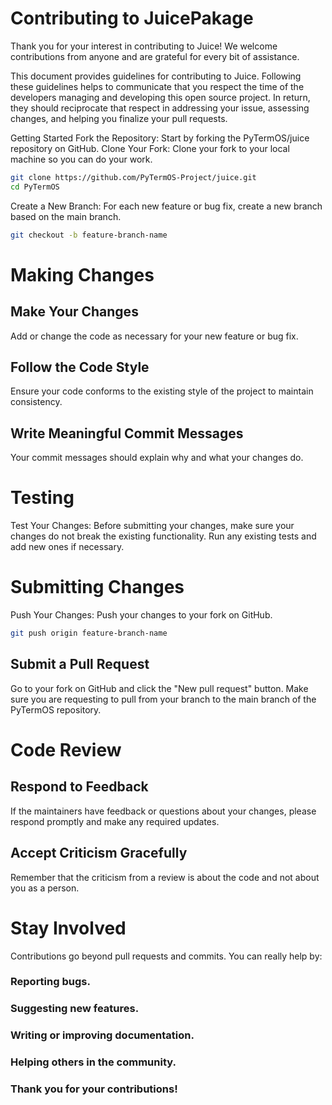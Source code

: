 # Contributing to JuicePakage
Thank you for your interest in contributing to Juice! We welcome contributions from anyone and are grateful for every bit of assistance.

This document provides guidelines for contributing to Juice. Following these guidelines helps to communicate that you respect the time of the developers managing and developing this open source project. In return, they should reciprocate that respect in addressing your issue, assessing changes, and helping you finalize your pull requests.

Getting Started
Fork the Repository: Start by forking the PyTermOS/juice repository on GitHub.
Clone Your Fork: Clone your fork to your local machine so you can do your work.
```bash
git clone https://github.com/PyTermOS-Project/juice.git
cd PyTermOS 
```
Create a New Branch: For each new feature or bug fix, create a new branch based on the main branch.
```bash
git checkout -b feature-branch-name
```
# Making Changes
## Make Your Changes
Add or change the code as necessary for your new feature or bug fix.
## Follow the Code Style
Ensure your code conforms to the existing style of the project to maintain consistency.
## Write Meaningful Commit Messages
Your commit messages should explain why and what your changes do.
# Testing
Test Your Changes: Before submitting your changes, make sure your changes do not break the existing functionality. Run any existing tests and add new ones if necessary.
# Submitting Changes
Push Your Changes: Push your changes to your fork on GitHub.

```bash
git push origin feature-branch-name
```
## Submit a Pull Request
Go to your fork on GitHub and click the "New pull request" button. Make sure you are requesting to pull from your branch to the main branch of the PyTermOS repository.
# Code Review
## Respond to Feedback
If the maintainers have feedback or questions about your changes, please respond promptly and make any required updates.
## Accept Criticism Gracefully
Remember that the criticism from a review is about the code and not about you as a person.
# Stay Involved
Contributions go beyond pull requests and commits. You can really help by:

### Reporting bugs.
### Suggesting new features.
### Writing or improving documentation.
### Helping others in the community.

### Thank you for your contributions!
